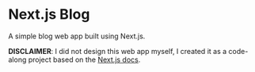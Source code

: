 # Next.js Blog

A simple blog web app built using Next.js. 

**DISCLAIMER**: I did not design this web app myself, I created it as a code-along project based on the [Next.js docs](https://nextjs.org/learn/basics/create-nextjs-app).